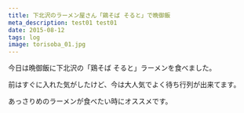 ```yaml
---
title: 下北沢のラーメン屋さん「鶏そば そると」で晩御飯
meta_description: test01 test01
date: 2015-08-12
tags: log
image: torisoba_01.jpg
---
```


今日は晩御飯に下北沢の「鶏そば そると」ラーメンを食べました。

前はすぐに入れた気がしたけど、今は大人気でよく待ち行列が出来てます。

あっさりめのラーメンが食べたい時にオススメです。
